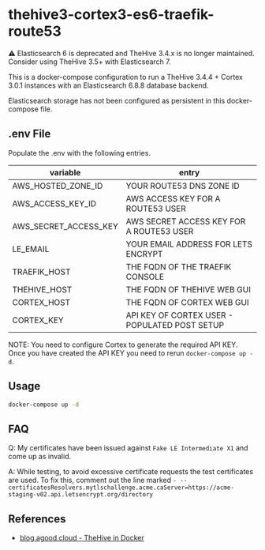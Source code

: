 # thehive3-cortex3-es6-traefik-route53

:warning: Elasticsearch 6 is deprecated and TheHive 3.4.x is no longer maintained.  Consider using TheHive 3.5+ with Elasticsearch 7.

This is a docker-compose configuration to run a TheHive 3.4.4 + Cortex 3.0.1 instances with an Elasticsearch 6.8.8 database backend.

Elasticsearch storage has not been configured as persistent in this docker-compose file.

## .env File

Populate the .env with the following entries.  

| variable              | entry                                         |
|-----------------------|-----------------------------------------------|
| AWS_HOSTED_ZONE_ID    | YOUR ROUTE53 DNS ZONE ID                      |
| AWS_ACCESS_KEY_ID     | AWS ACCESS KEY FOR A ROUTE53 USER             |
| AWS_SECRET_ACCESS_KEY | AWS SECRET ACCESS KEY FOR A ROUTE53 USER      |
| LE_EMAIL              | YOUR EMAIL ADDRESS FOR LETS ENCRYPT           |
| TRAEFIK_HOST          | THE FQDN OF THE TRAEFIK CONSOLE               |
| THEHIVE_HOST          | THE FQDN OF THEHIVE WEB GUI                   |
| CORTEX_HOST           | THE FQDN OF CORTEX WEB GUI                    |
| CORTEX_KEY            | API KEY OF CORTEX USER - POPULATED POST SETUP |

NOTE: You need to configure Cortex to generate the required API KEY.  Once you have created the API KEY you need to rerun `docker-compose up -d`.

## Usage

```bash
docker-compose up -d
```

## FAQ

Q: My certificates have been issued against `Fake LE Intermediate X1` and come up as invalid.  

A: While testing, to avoid excessive certificate requests the test certificates are used.  To fix this, comment out the line marked `- --certificatesResolvers.mytlschallenge.acme.caServer=https://acme-staging-v02.api.letsencrypt.org/directory`

## References

- [blog.agood.cloud - TheHive in Docker](<https://blog.agood.cloud/posts/2020/05/07/thehive-in-docker/>)
